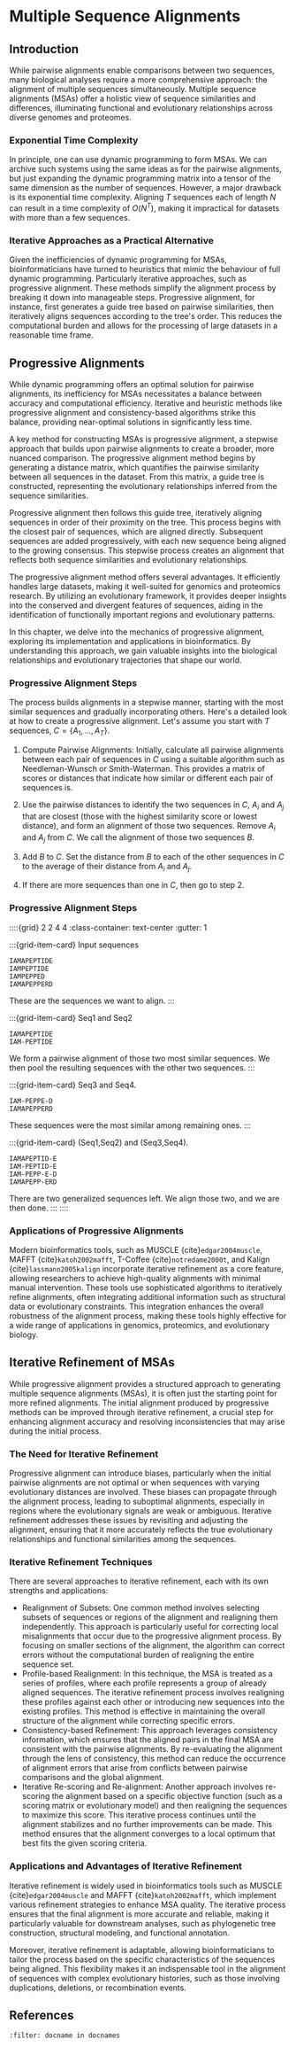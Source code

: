 # Multiple Sequence Alignments

## Introduction 

While pairwise alignments enable comparisons between two sequences, many biological analyses require a more comprehensive approach: the alignment of multiple sequences simultaneously. Multiple sequence alignments (MSAs) offer a holistic view of sequence similarities and differences, illuminating functional and evolutionary relationships across diverse genomes and proteomes.

### Exponential Time Complexity

In principle, one can use dynamic programming to form MSAs. We can archive such systems using the same ideas as for the pairwise alignments, but just expanding the dynamic programming matrix into a tensor of the same dimension as the number of sequences.  However, a major drawback is its exponential time complexity.  Aligning $T$ sequences each of length $N$ can result in a time complexity of $O(N^T)$, making it impractical for datasets with more than a few sequences.

### Iterative Approaches as a Practical Alternative

Given the inefficiencies of dynamic programming for MSAs, bioinformaticians have turned to heuristics that mimic the behaviour of full dynamic programming. Particularly iterative approaches, such as progressive alignment. These methods simplify the alignment process by breaking it down into manageable steps. Progressive alignment, for instance, first generates a guide tree based on pairwise similarities, then iteratively aligns sequences according to the tree's order. This reduces the computational burden and allows for the processing of large datasets in a reasonable time frame.

## Progressive Alignments

While dynamic programming offers an optimal solution for pairwise alignments, its inefficiency for MSAs necessitates a balance between accuracy and computational efficiency. Iterative and heuristic methods like progressive alignment and consistency-based algorithms strike this balance, providing near-optimal solutions in significantly less time.

A key method for constructing MSAs is progressive alignment, a stepwise approach that builds upon pairwise alignments to create a broader, more nuanced comparison. The progressive alignment method begins by generating a distance matrix, which quantifies the pairwise similarity between all sequences in the dataset. From this matrix, a guide tree is constructed, representing the evolutionary relationships inferred from the sequence similarities.

Progressive alignment then follows this guide tree, iteratively aligning sequences in order of their proximity on the tree. This process begins with the closest pair of sequences, which are aligned directly. Subsequent sequences are added progressively, with each new sequence being aligned to the growing consensus. This stepwise process creates an alignment that reflects both sequence similarities and evolutionary relationships.

The progressive alignment method offers several advantages. It efficiently handles large datasets, making it well-suited for genomics and proteomics research. By utilizing an evolutionary framework, it provides deeper insights into the conserved and divergent features of sequences, aiding in the identification of functionally important regions and evolutionary patterns.

In this chapter, we delve into the mechanics of progressive alignment, exploring its implementation and applications in bioinformatics. By understanding this approach, we gain valuable insights into the biological relationships and evolutionary trajectories that shape our world.

### Progressive Alignment Steps

The process builds alignments in a stepwise manner, starting with the most similar sequences and gradually incorporating others. Here's a detailed look at how to create a progressive alignment. Let's assume you start with $T$ sequences, $C=\{A_1, \ldots, A_T\}$.

1. Compute Pairwise Alignments: Initially, calculate all pairwise alignments between each pair of sequences in $C$ using a suitable algorithm such as Needleman-Wunsch or Smith-Waterman. This provides a matrix of scores or distances that indicate how similar or different each pair of sequences is.

2. Use the pairwise distances to identify the two sequences in $C$, $A_i$ and  $A_j$ that are closest (those with the highest similarity score or lowest distance), and form an alignment of those two sequences.  Remove $A_i$ and $A_j$ from $C$. We call the alignment of those two sequences $B$.

3. Add $B$ to $C$. Set the distance from $B$ to each of the other sequences in $C$ to the average of their distance from $A_i$ and $A_j$.

4. If there are more sequences than one in $C$, then go to step 2.

### Progressive Alignment Steps

::::{grid} 2 2 4 4
:class-container: text-center
:gutter: 1

:::{grid-item-card}
Input sequences
```none
IAMAPEPTIDE  
IAMPEPTIDE
IAMPEPPED
IAMAPEPPERD
```
These are the sequences we want to align.
:::

:::{grid-item-card}
Seq1 and Seq2
```none
IAMAPEPTIDE
IAM-PEPTIDE
```
We form a pairwise alignment of those two most similar sequences.
We then pool the resulting sequences with the other two sequences.
:::

:::{grid-item-card}
Seq3 and Seq4.
```none
IAM-PEPPE-D
IAMAPEPPERD
```
These sequences were the most similar among remaining ones.
:::

:::{grid-item-card}
(Seq1,Seq2) and (Seq3,Seq4).
```none
IAMAPEPTID-E
IAM-PEPTID-E
IAM-PEPP-E-D
IAMAPEPP-ERD
```
There are two generalized sequences left. We align those two, and we are then done.
:::
::::

### Applications of Progressive Alignments

Modern bioinformatics tools, such as MUSCLE {cite}`edgar2004muscle`, MAFFT {cite}`katoh2002mafft`, T-Coffee {cite}`notredame2000t`, and Kalign {cite}`lassmann2005kalign` incorporate iterative refinement as a core feature, allowing researchers to achieve high-quality alignments with minimal manual intervention. These tools use sophisticated algorithms to iteratively refine alignments, often integrating additional information such as structural data or evolutionary constraints. This integration enhances the overall robustness of the alignment process, making these tools highly effective for a wide range of applications in genomics, proteomics, and evolutionary biology.

## Iterative Refinement of MSAs

While progressive alignment provides a structured approach to generating multiple sequence alignments (MSAs), it is often just the starting point for more refined alignments. The initial alignment produced by progressive methods can be improved through iterative refinement, a crucial step for enhancing alignment accuracy and resolving inconsistencies that may arise during the initial process.

### The Need for Iterative Refinement

Progressive alignment can introduce biases, particularly when the initial pairwise alignments are not optimal or when sequences with varying evolutionary distances are involved. These biases can propagate through the alignment process, leading to suboptimal alignments, especially in regions where the evolutionary signals are weak or ambiguous. Iterative refinement addresses these issues by revisiting and adjusting the alignment, ensuring that it more accurately reflects the true evolutionary relationships and functional similarities among the sequences.

### Iterative Refinement Techniques

There are several approaches to iterative refinement, each with its own strengths and applications:

* Realignment of Subsets: One common method involves selecting subsets of sequences or regions of the alignment and realigning them independently. This approach is particularly useful for correcting local misalignments that occur due to the progressive alignment process. By focusing on smaller sections of the alignment, the algorithm can correct errors without the computational burden of realigning the entire sequence set.
* Profile-based Realignment: In this technique, the MSA is treated as a series of profiles, where each profile represents a group of already aligned sequences. The iterative refinement process involves realigning these profiles against each other or introducing new sequences into the existing profiles. This method is effective in maintaining the overall structure of the alignment while correcting specific errors.
* Consistency-based Refinement: This approach leverages consistency information, which ensures that the aligned pairs in the final MSA are consistent with the pairwise alignments. By re-evaluating the alignment through the lens of consistency, this method can reduce the occurrence of alignment errors that arise from conflicts between pairwise comparisons and the global alignment.
* Iterative Re-scoring and Re-alignment: Another approach involves re-scoring the alignment based on a specific objective function (such as a scoring matrix or evolutionary model) and then realigning the sequences to maximize this score. This iterative process continues until the alignment stabilizes and no further improvements can be made. This method ensures that the alignment converges to a local optimum that best fits the given scoring criteria.

### Applications and Advantages of Iterative Refinement

Iterative refinement is widely used in bioinformatics tools such as MUSCLE {cite}`edgar2004muscle` and MAFFT {cite}`katoh2002mafft`, which implement various refinement strategies to enhance MSA quality. The iterative process ensures that the final alignment is more accurate and reliable, making it particularly valuable for downstream analyses, such as phylogenetic tree construction, structural modeling, and functional annotation.

Moreover, iterative refinement is adaptable, allowing bioinformaticians to tailor the process based on the specific characteristics of the sequences being aligned. This flexibility makes it an indispensable tool in the alignment of sequences with complex evolutionary histories, such as those involving duplications, deletions, or recombination events.

## References

```{bibliography}
:filter: docname in docnames
```
